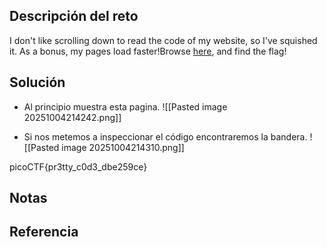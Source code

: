## Descripción del reto
I don't like scrolling down to read the code of my website, so I've squished it. As a bonus, my pages load faster!Browse [here](http://titan.picoctf.net:64317/), and find the flag!

## Solución
- Al principio muestra esta pagina.
![[Pasted image 20251004214242.png]]

- Si nos metemos a inspeccionar el código encontraremos la bandera.
![[Pasted image 20251004214310.png]]

picoCTF{pr3tty_c0d3_dbe259ce}

## Notas


## Referencia
